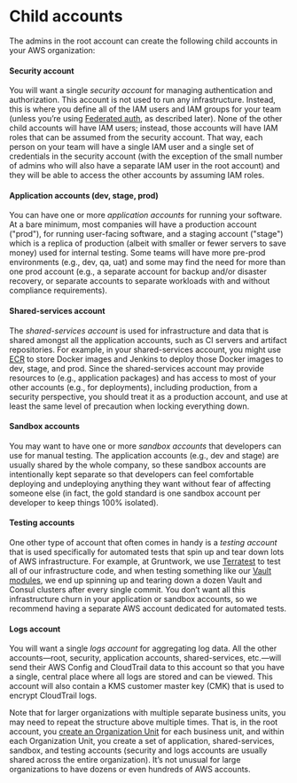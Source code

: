 # Child accounts

The admins in the root account can create the following child accounts in your AWS organization:

<div className="dlist">

#### Security account

You will want a single _security account_ for managing authentication and authorization. This account is not used to
run any infrastructure. Instead, this is where you define all of the IAM users and IAM groups for your team (unless
you’re using [Federated auth](federated-auth.md), as described later). None of the other child accounts will have IAM users; instead,
those accounts will have IAM roles that can be assumed from the security account. That way, each person on your team
will have a single IAM user and a single set of credentials in the security account (with the exception of the small
number of admins who will also have a separate IAM user in the root account) and they will be able to access the
other accounts by assuming IAM roles.

#### Application accounts (dev, stage, prod)

You can have one or more _application accounts_ for running your software. At a bare minimum, most companies will
have a production account ("prod"), for running user-facing software, and a staging account ("stage") which is a
replica of production (albeit with smaller or fewer servers to save money) used for internal testing. Some teams will
have more pre-prod environments (e.g., dev, qa, uat) and some may find the need for more than one prod account (e.g.,
a separate account for backup and/or disaster recovery, or separate accounts to separate workloads with and without
compliance requirements).

#### Shared-services account

The _shared-services account_ is used for infrastructure and data that is shared amongst all the application
accounts, such as CI servers and artifact repositories. For example, in your shared-services account, you might use
[ECR](https://aws.amazon.com/ecr/) to store Docker images and Jenkins to deploy those Docker images to dev, stage, and
prod. Since the shared-services account may provide resources to (e.g., application packages) and has access to
most of your other accounts (e.g., for deployments), including production, from a security perspective, you should
treat it as a production account, and use at least the same level of precaution when locking everything down.

#### Sandbox accounts

You may want to have one or more _sandbox accounts_ that developers can use for manual testing. The application
accounts (e.g., dev and stage) are usually shared by the whole company, so these sandbox accounts are intentionally
kept separate so that developers can feel comfortable deploying and undeploying anything they want without
fear of affecting someone else (in fact, the gold standard is one sandbox account per developer to keep things 100%
isolated).

#### Testing accounts

One other type of account that often comes in handy is a _testing account_ that is used specifically for automated
tests that spin up and tear down lots of AWS infrastructure. For example, at Gruntwork, we use
[Terratest](https://blog.gruntwork.io/open-sourcing-terratest-a-swiss-army-knife-for-testing-infrastructure-code-5d883336fcd5)
to test all of our infrastructure code, and when testing something like our
[Vault modules](https://github.com/hashicorp/terraform-aws-vault/), we end up spinning up and tearing down a dozen
Vault and Consul clusters after every single commit. You don’t want all this infrastructure churn in your application
or sandbox accounts, so we recommend having a separate AWS account dedicated for automated tests.

#### Logs account

You will want a single _logs account_ for aggregating log data. All the other accounts—root, security, application
accounts, shared-services, etc.—will send their AWS Config and CloudTrail data to this account so that you have a
single, central place where all logs are stored and can be viewed. This account will also contain a KMS customer
master key (CMK) that is used to encrypt CloudTrail logs.

</div>

Note that for larger organizations with multiple separate business units, you may need to repeat the structure above
multiple times. That is, in the root account, you
[create an Organization Unit](https://docs.aws.amazon.com/organizations/latest/userguide/orgs_manage_ous.html#create_ou)
for each business unit, and within each Organization Unit, you create a set of application, shared-services, sandbox,
and testing accounts (security and logs accounts are usually shared across the entire organization). It’s not unusual
for large organizations to have dozens or even hundreds of AWS accounts.


<!-- ##DOCS-SOURCER-START
{
  "sourcePlugin": "local-copier",
  "hash": "3e830de18a177052333745fb4918957c"
}
##DOCS-SOURCER-END -->
